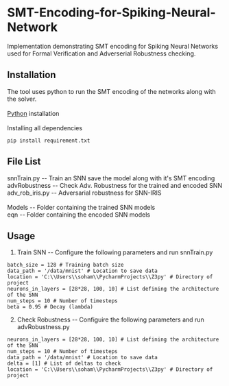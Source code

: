 # SMT-Encoding-for-Spiking-Neural-Network
Implementation demonstrating SMT encoding for Spiking Neural Networks used for Formal Verification and Adverserial Robustness checking. 

## Installation
The tool uses python to run the SMT encoding of the networks along with the solver.\
\
[Python](https://www.python.org/downloads/) installation\
\
Installing all dependencies
```
pip install requirement.txt
```

## File List

snnTrain.py -- Train an SNN save the model along with it's SMT encoding\
advRobustness -- Check Adv. Robustness for the trained and encoded SNN
adv_rob_iris.py -- Adversarial robustness for SNN-IRIS\
\
Models -- Folder containing the trained SNN models\
eqn -- Folder containing the encoded SNN models

## Usage
1) Train SNN -- Configure the following parameters and run snnTrain.py
```
batch_size = 128 # Training batch size
data_path = '/data/mnist' # Location to save data
location = 'C:\\Users\\soham\\PycharmProjects\\Z3py' # Directory of project
neurons_in_layers = [28*28, 100, 10] # List defining the architecture of the SNN
num_steps = 10 # Number of timesteps
beta = 0.95 # Decay (lambda)
```

2) Check Robustness -- Configuire the following parameters and run advRobustness.py
```
neurons_in_layers = [28*28, 100, 10] # List defining the architecture of the SNN
num_steps = 10 # Number of timesteps
data_path = '/data/mnist' # Location to save data
delta = [1] # List of deltas to check
location = 'C:\\Users\\soham\\PycharmProjects\\Z3py' # Directory of project
```
